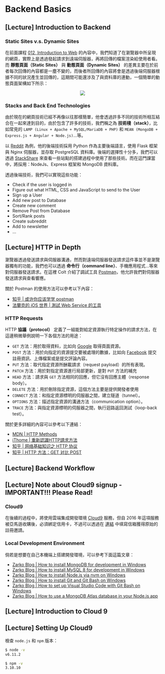 # Backend Basics

## [Lecture] Introduction to Backend

### Static Sites v.s. Dynamic Sites

在前面課程 [012, Introduction to Web](../Section%2002%20-%20Introduction%20to%20Front%20End%20Development#012-introduction-to-the-web) 的內容中，我們知道了在瀏覽器中所呈現的網頁，實際上是透過發起請求到遠端伺服器，再將回傳的檔案渲染給使用者看。而 **靜態頁面（Static Sites）** 與 **動態頁面（Dynamic Sites）** 的差異主要在於前者每次回傳的內容都是一塵不變的，而後者所回傳的內容將會是透過後端伺服器根據不同的狀況產生並回傳的，這期間可能還涉及了與資料庫的連動，一個簡單的動態頁面架構如下所示：

<div align="center">
  <img src="![](https://i.imgur.com/tW00n4J.png)">
</div>

### Stacks and Back End Technologies

由於現在的網頁技術已經不再像以往那樣簡單，他會透過許多不同的技術所相互結合在一起來達到目的，由於包含了許多的技術，我們稱之為 **技術棧（stack）**，比如常見的 `LAMP (Linux + Apache + MySQL/MariaDB + PHP)` 和 `MEAN (MongoDB + Express.js + Angular + Node.js)`…等。

以 [Reddit](https://www.reddit.com/) 為例，他的後端技術採用 Python 作為主要後端語言，使用 Flask 框架與 Nginx 伺服器，並存取 PostgreSQL 資料庫。後端的選擇性十分多，我們可以透過 [StackShare](https://stackshare.io/) 來查看一些站點的搭建過程中使用了那些技術。而在這門課當中，將採用：NodeJs、Express 框架和 MongoDB 資料庫。

透過後端技術，我們可以實現這些功能：

- Check if the user is logged in
- Figure out what HTML, CSS and JavaScript to send to the User
- Sign up a User
- Add new post to Database
- Create new comment
- Remove Post from Database
- Sort/Rank posts
- Create subreddit
- Add to newsletter
- ...

## [Lecture] HTTP in Depth

瀏覽器透過發送請求與伺服器溝通，然而對遠端伺服器發送請求這件事並不是瀏覽器獨有的功能，我們也可以透過 **命令行（command line）**、手機應用程式…等來對伺服器發送請求。在這裡 Colt 介紹了調試工具 [Postman](https://www.getpostman.com/)，他允許我們對伺服器發送請求與查看響應。

關於 Postman 的使用方法可以參考以下內容：

- [知乎 | 或许你应该学学 postman](https://zhuanlan.zhihu.com/p/33481273)
- [法蘭克的 iOS 世界 | 測試 Web Service 的工具](https://medium.com/@mikru168/postman-%E6%B8%AC%E8%A9%A6web-service%E7%9A%84%E5%B7%A5%E5%85%B7-c7726997868a)

### HTTP Requests

HTTP **協議（protocol）** 定義了一組能對給定資源執行特定操作的請求方法，在這邊稍微舉例說明一下各個方法的用途：

- `GET` 方法：用於取得資料，比如向 [Google](http://www.google.com/) 取得頁面資源。
- `POST` 方法：用於向指定的資源提交要被處理的數據，比如向 [Facebook](http://www.facebook.com) 提交註冊資訊、上傳檔案或是提交評論內容。
- `PUT` 方法：取代指定資源所酬載請求（request payload）的所有表現。
- `PATCH` 方法：用於對指定資源進行局部更新，是對 `PUT` 方法的補充
- `HEAD` 方法：請求與 `GET` 方法相同的回應，但它沒有回應主體（response body）。
- `DELETE` 方法：用於刪除指定資源，這個方法主要是提供開發者使用
- `CONNECT` 方法：和指定資源標明的伺服器之間，建立隧道（tunnel）。
- `OPTIONS` 方法：描述指定資源的溝通方法（communication option）。
- `TRACE` 方法：與指定資源標明的伺服器之間，執行迴路返回測試（loop-back test）。

關於更多詳細的內容可以參考以下連結：

- [MDN | HTTP Methods](https://developer.mozilla.org/en-US/docs/Web/HTTP/Methods)
- [iThome | 重新認識HTTP請求方法](https://www.ithome.com.tw/node/80062)
- [知乎 | 网络基础知识之 HTTP 协议](https://zhuanlan.zhihu.com/p/24913080)
- [知乎 | HTTP 方法：GET 对比 POST](https://zhuanlan.zhihu.com/p/26529478)

## [Lecture] Backend Workflow

## [Lecture] Note about Cloud9 signup - IMPORTANT!!! Please Read!

### Cloud9

在後續的過程中，將使用雲端集成開發環境 [Cloud9](https://c9.io/) 服務，但自 2016 年這項服務被亞馬遜收購後，必須綁定信用卡，不過可以透過在 [連結](https://wdb-c9-invite.herokuapp.com/) 中填寫信箱獲得原始的註冊邀請。

### Local Development Environment

倘若是想要在自己本機端上搭建開發環境，可以參考下面這篇文章：

- [Zarko Blog | How to install MongoDB for development in Windows](https://zarkom.net/blogs/how-to-install-mongodb-for-development-in-windows-3328)
- [Zarko Blog | How to install MySQL 8 for development in Windows](https://zarkom.net/blogs/how-to-install-mysql-for-development-in-windows-9189)
- [Zarko Blog | How to install Node.js via nvm on Windows](https://zarkom.net/blogs/how-to-install-nodejs-via-nvm-on-windows-7934)
- [Zarko Blog | How to install Git and Git Bash on Windows](https://zarkom.net/blogs/how-to-install-git-and-git-bash-on-windows-9140)
- [Zarko Blog | How to set up Visual Studio Code with Git Bash on Windows](https://zarkom.net/blogs/how-to-set-up-visual-studio-code-with-git-bash-on-windows-7234)
- [Zarko Blog | How to use a MongoDB Atlas database in your Node.js app](https://zarkom.net/blogs/how-to-use-a-mongodb-atlas-database-in-your-nodejs-app-1051)

## [Lecture] Introduction to Cloud 9

## [Lecture] Setting Up Cloud9

檢查 `node.js` 和 `npm` 版本：

```bash
$ node -v
v6.11.2

$ npm -v
3.10.10
```